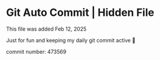 # Git Auto Commit | Hidden File

This file was added Feb 12, 2025

Just for fun and keeping my daily git commit active 🤪

commit number: 473569
